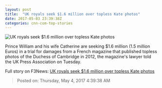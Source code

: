 ```yaml
---
layout: post
title:  "UK royals seek $1.6 million over topless Kate photos"
date: 2017-05-03 23:39:38Z
categories: cnn-com-top-stories
---
```


![UK royals seek $1.6 million over topless Kate photos](http://i2.cdn.cnn.com/cnnnext/dam/assets/170502184406-kate-middleton-0328-super-tease.jpg)

Prince William and his wife Catherine are seeking $1.6 million (1.5 million Euros) in a trial for damages from a French magazine that published topless photos of the Duchess of Cambridge in 2012, the magazine's lawyer told the UK Press Association on Tuesday.


Full story on F3News: [UK royals seek $1.6 million over topless Kate photos](http://www.f3nws.com/n/cPRjNC)

> Posted on: Thursday, May 4, 2017 4:39:38 AM
